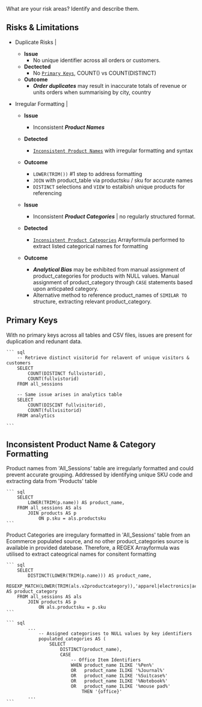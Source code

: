 What are your risk areas? Identify and describe them.

## Risks & Limitations

- Duplicate Risks | 
    - **Issue**
        - No unique identifier across all orders or customers.
    - **Dectected**
        - No [`Primary Keys`](##Primary_keys), COUNT() vs COUNT(DISTINCT) 
    - **Outcome**
        - ***Order duplicates*** may result in inaccurate totals of revenue or units orders when summarising by city, country
        

- Irregular Formatting |

    - **Issue**
        - Inconsistent ***Product Names***
    - **Detected**
        - [`Inconsistent Product Names`](##Inconsistent_Product_Name_&_Category_Formatting) with irregular formatting and syntax
    - **Outcome**
        - `LOWER(TRIM())` #1 step to address formatting
        - `JOIN` with product_table via productsku / sku for accurate names
        - `DISTINCT` selections and `VIEW` to estalbish unique products for referencing

    - **Issue**
        - Inconsistent ***Product Categories*** | no regularly structured format. 
    - **Detected**
        - [`Inconsistent Product Categories`](##Inconsistent_Product_Name_&_Category_Formatting) Arrayformula performed to extract listed categorical names for formatting
    - **Outcome**
        - ***Analytical Bias*** may be exhibited from manual assignment of product_categories for products with NULL values. 
            Manual assignment of product_category through `CASE` statements based upon anticpated category. 
        - Alternative method to reference product_names of `SIMILAR TO` structure, extracting relevant product_category.


## Primary Keys
With no primary keys across all tables and CSV files, issues are present for duplication and redunant data. 

    ``` sql
        -- Retrieve distinct visitorid for relavent of unique visitors & customers
        SELECT 
            COUNT(DISTINCT fullvistorid),
            COUNT(fullvistorid)
        FROM all_sessions

        -- Same issue arises in analytics table
        SELECT
            COUNT(DISCINT fullvisitorid),
            COUNT(fullvisitorid)
        FROM analytics

    ```

## Inconsistent Product Name & Category Formatting
Product names from 'All_Sessions' table are irregularly formatted and could prevent accurate grouping.
Addressed by identifying unique SKU code and extracting data from 'Products' table
   
    ``` sql
        SELECT
            LOWER(TRIM(p.name)) AS product_name,
        FROM all_sessions AS als
            JOIN products AS p
                ON p.sku = als.productsku
    ```

Product Categories are irregulary formatted in 'All_Sessions' table from an Ecommerce populated source, and no other product_categories source is available in provided datebase.
Therefore, a REGEX Arrayformula was utilised to extract cateogrical names for consitent formatting

    ``` sql
        SELECT 
            DISTINCT(LOWER(TRIM(p.name))) AS product_name,
            REGEXP_MATCH(LOWER(TRIM(als.v2productcategory)),'apparel|electronics|accessories|bags|office|kids|lifestyle|drinkware') AS product_category
        FROM all_sessions AS als
            JOIN products AS p
                ON als.productsku = p.sku
    ```

    ``` sql
            ...
                -- Assigned categorises to NULL values by key identifiers
                populated_categories AS (
                    SELECT
                        DISTINCT(product_name),
                        CASE
                            -- Office Item Identifiers
                            WHEN product_name ILIKE '%Pen%' 
                            OR 	 product_name ILIKE '%Journal%' 
                            OR 	 product_name ILIKE '%Suitcase%'
                            OR 	 product_name ILIKE '%Notebook%' 
                            OR 	 product_name ILIKE '%mouse pad%' 
                                THEN '{office}'
            ...
    ```
